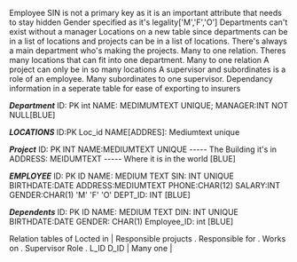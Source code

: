Employee SIN is not a primary key as it is an important attribute that needs to stay hidden
Gender specified as it's legality['M','F','O']
Departments can't exist without a manager
Locations on a new table since departments can be in a list of locations and projects can be in a list of locations.
There's always a main department who's making the projects. Many to one relation.
Theres many locations that can fit into one department. Many to one relation
A project can only be in so many locations
A supervisor and subordinates is a role of an employee.
Many subordinates to one supervisor.
Dependancy information in a seperate table for ease of exporting to insurers


___Department___
ID: PK int
NAME: MEDIMUMTEXT UNIQUE;
MANAGER:INT NOT NULL[BLUE]

___LOCATIONS___
ID:PK Loc_id
NAME[ADDRES]: Mediumtext unique

___Project___
ID: PK INT
NAME:MEDIUMTEXT UNIQUE    ----- The Building it's in
ADDRESS: MEIDUMTEXT       ----- Where it is in the world      [BLUE]

___EMPLOYEE___
ID: PK ID
NAME: MEDIUM TEXT
SIN: INT UNIQUE
BIRTHDATE:DATE
ADDRESS:MEDIUMTEXT
PHONE:CHAR(12)
SALARY:INT
GENDER:CHAR(1)            'M' 'F' 'O'
DEPT_ID: INT      [BLUE]

___Dependents___
ID: PK ID
NAME: MEDIUM TEXT
DIN: INT UNIQUE
BIRTHDATE:DATE
GENDER: CHAR(1)
Employee_ID: int     [BLUE]

Relation tables of 
Locted in | Responsible projucts . Responsible for . Works on  . Supervisor Role . 
L_ID D_ID | 
Many one  | 
